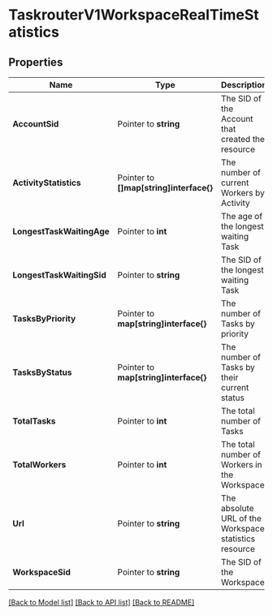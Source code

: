 # TaskrouterV1WorkspaceRealTimeStatistics

## Properties

Name | Type | Description | Notes
------------ | ------------- | ------------- | -------------
**AccountSid** | Pointer to **string** | The SID of the Account that created the resource |
**ActivityStatistics** | Pointer to **[]map[string]interface{}** | The number of current Workers by Activity |
**LongestTaskWaitingAge** | Pointer to **int** | The age of the longest waiting Task |
**LongestTaskWaitingSid** | Pointer to **string** | The SID of the longest waiting Task |
**TasksByPriority** | Pointer to **map[string]interface{}** | The number of Tasks by priority |
**TasksByStatus** | Pointer to **map[string]interface{}** | The number of Tasks by their current status |
**TotalTasks** | Pointer to **int** | The total number of Tasks |
**TotalWorkers** | Pointer to **int** | The total number of Workers in the Workspace |
**Url** | Pointer to **string** | The absolute URL of the Workspace statistics resource |
**WorkspaceSid** | Pointer to **string** | The SID of the Workspace |

[[Back to Model list]](../README.md#documentation-for-models) [[Back to API list]](../README.md#documentation-for-api-endpoints) [[Back to README]](../README.md)


